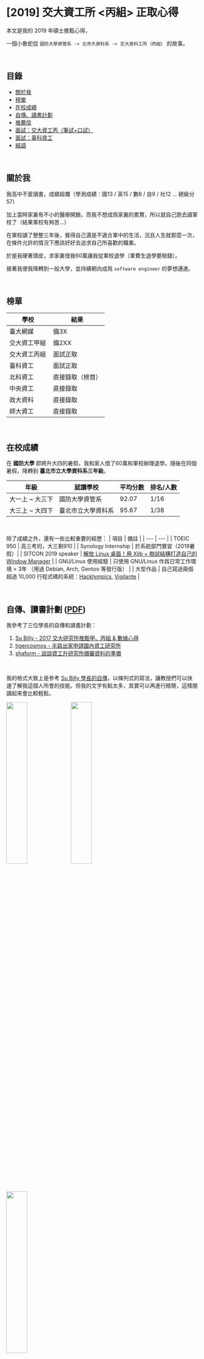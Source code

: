 # [2019] 交大資工所 <丙組> 正取心得

本文是我的 2019 年碩士推甄心得，

一個小魯蛇從 `國防大學資管系 -> 北市大資科系 -> 交大資科工所（丙組）` 的故事。

<br>

## 目錄
* [關於我](https://github.com/aesophor/AmA/blob/master/README.md#%E9%97%9C%E6%96%BC%E6%88%91)
* [榜單](https://github.com/aesophor/AmA/blob/master/README.md#%E6%A6%9C%E5%96%AE)
* [在校成績](https://github.com/aesophor/AmA/blob/master/README.md#%E5%9C%A8%E6%A0%A1%E6%88%90%E7%B8%BE)
* [自傳、讀書計劃](https://github.com/aesophor/AmA/blob/master/README.md#%E8%87%AA%E5%82%B3%E8%AE%80%E6%9B%B8%E8%A8%88%E5%8A%83-pdf)
* [推薦信](https://github.com/aesophor/AmA/blob/master/README.md#%E6%8E%A8%E8%96%A6%E4%BF%A1)
* [面試：交大資工丙（筆試+口試）](https://github.com/aesophor/AmA/blob/master/README.md#%E9%9D%A2%E8%A9%A6%E4%BA%A4%E5%A4%A7%E8%B3%87%E5%B7%A5%E4%B8%99%E7%AD%86%E8%A9%A6%E5%8F%A3%E8%A9%A6)
* [面試：臺科資工](https://github.com/aesophor/AmA/blob/master/README.md#%E9%9D%A2%E8%A9%A6%E8%87%BA%E7%A7%91%E8%B3%87%E5%B7%A5)
* [結語](https://github.com/aesophor/AmA/blob/master/README.md#%E7%B5%90%E8%AA%9E)

<br>

## 關於我
我高中不愛讀書，成績超爛（學測成績：國13 / 英15 / 數8 / 自9 / 社12 ... 總級分57）

加上當時家裏有不小的醫療開銷，而我不想成爲家裏的累贅，所以就自己跑去讀軍校了（結果軍校有夠苦...）

在軍校讀了整整三年後，覺得自己還是不適合軍中的生活，況且人生就那麼一次，在條件允許的情況下應該好好去追求自己所喜歡的職業。

於是我硬著頭皮，求家裏借我60萬讓我從軍校退學（軍費生退學要賠錢）。

接著我便我降轉到一般大學，並持續朝向成爲 `software engineer` 的夢想邁進。

<br>

## 榜單
| 學校 | 結果 |
| --- | --- |
| 臺大網媒 | 備3X |
| 交大資工甲組 | 備2XX |
| 交大資工丙組 | 面試正取 |
| 臺科資工 | 面試正取 |
| 北科資工 | 直接錄取（榜首） |
| 中央資工 | 直接錄取 |
| 政大資科 | 直接錄取 |
| 師大資工 | 直接錄取 |

<br>

## 在校成績
在 **國防大學** 即將升大四的暑假，我和家人借了60萬和軍校辦理退學。隨後在同個暑假，降轉到 **臺北市立大學資科系三年級**。

| 年級 | 就讀學校 | 平均分數 | 排名/人數 |
| --- | --- | --- | --- |
| 大一上 ~ 大三下 | 國防大學資管系 | 92.07 | 1/16 |
| 大三上 ~ 大四下 | 臺北市立大學資科系 | 95.67 | 1/38 |

<br>

除了成績之外，還有一些比較重要的經歷：
| 項目 | 備註 |
| --- | --- |
| TOEIC 950 | 高三考的，大三剩910 |
| Synology Internship | 於系統部門實習（2019暑假）|
| SITCON 2019 speaker | [解放 Linux 桌面！用 Xlib + 樹狀結構打造自己的 Window Manager](https://sitcon.org/2019/agenda/f7b2dd20-0257-421d-9335-a4a76cf4d142) |
| GNU/Linux 使用經驗 | 只使用 GNU/Linux 作爲日常工作環境 > 3年 （用過 Debian, Arch, Gentoo 等發行版） |
| 大型作品 | 自己寫過兩個超過 10,000 行程式碼的系統：[Hacklympics](https://github.com/aesophor/hacklympics), [Vigilante](https://github.com/aesophor/vigilante) |

<br>

## 自傳、讀書計劃 ([PDF](https://drive.google.com/file/d/1SVwwxm0VccIGnkcgs0Kiq7An1TWEY_RA/view?usp=sharing))
我參考了三位學長的自傳和讀書計劃：
1. [Su Billy - 2017 交大研究所推甄甲、丙組 & 數據心得](https://medium.com/@g4691821/2017-%E4%BA%A4%E5%A4%A7%E7%A0%94%E7%A9%B6%E6%89%80%E6%8E%A8%E7%94%84%E7%94%B2-%E4%B8%99%E7%B5%84-%E6%95%B8%E6%93%9A%E5%BF%83%E5%BE%97-de49ad2d93c)
2. [tigercosmos - 半路出家申請國內資工研究所](https://tigercosmos.xyz/post/2018/11/apply_nctu/)
3. [shaform - 談談資工升研究所備審資料的準備](https://island.shaform.com/zh/2012/11/16/application-for-graduate-school/)

<br>

我的格式大致上是參考 [Su Billy 學長的自傳](https://medium.com/@g4691821/2017-%E4%BA%A4%E5%A4%A7%E7%A0%94%E7%A9%B6%E6%89%80%E6%8E%A8%E7%94%84%E7%94%B2-%E4%B8%99%E7%B5%84-%E6%95%B8%E6%93%9A%E5%BF%83%E5%BE%97-de49ad2d93c)，以條列式的寫法，讓教授們可以快速了解我這個人所會的技能。但我的文字有點太多，其實可以再進行精簡，這樣閱讀起來會比較輕鬆。

<img src="https://i.imgur.com/O8RB1xO.png" width="33%"> <img src="https://i.imgur.com/q2dK5D0.png" width="33%"> <img src="https://i.imgur.com/o7wAQUV.png" width="33%">

根據許多學長姐的經驗，感覺推甄非常重視校名和成績，所以我用較大篇幅來介紹自己的程式作品。我想讓教授們知道，**雖然我的校名不如人，但我想在這份自傳中展現我四年來的決心、毅力與努力。除了在校成績是第一名外，我更花費了所有自己可支配的時間去經營自己的作品，並且曾有幸獲得 Synology 的認可，取得系統部門的實習機會（真的很感謝群暉的主管）**

([完整 pdf 下載按我](https://drive.google.com/file/d/1SVwwxm0VccIGnkcgs0Kiq7An1TWEY_RA/view?usp=sharing))

<br>

## 推薦信
當時看到 Su Billy 的文章，得知 jserv 老師可以幫學生看申請研究所的自傳，所以就厚著臉皮密了[jserv的粉專](https://www.facebook.com/JservFans/)。
其實最初密粉專的時候，單純只是想請 jserv 幫我看看我的自傳就好了，沒想到老師居然還願意幫我寫推薦信，真的很開心又很感動 QQ

以下是粉專的公告內容：

> #免費協助準備研究所推薦甄試 #撰寫推薦信
> 兩年前開始，jserv 著手協助學生準備研究所推薦甄試，已有幾位受益，今年我們會繼續這樣的服務，一樣免費 (讓學生有更好的出路，才是教育該做的事)，幫你撰寫推薦信和協助調整備審資料。
> 以下學生優先處理 (其一即可)，請有需要的學生透過 Facebook 發私人訊息給 Jserv與他愉快的小夥伴:
> 1. 和 jserv 合作過開發開放原始碼專案，不限於程式碼協作，也有文件撰寫、錯誤回報等;
> 2. 修過成功大學系統軟體系列課程的學生，或者透過網路參與，能提出兩項以上完整的程式作業者;
> 3. 對開放原始碼專案做出程式貢獻，能舉出具體成果者;
> 4. 開發過作業系統核心、編譯器，或者虛擬機器等專案，並且將成果開放原始碼出來者;
> 來訊前，請詳閱經驗分享的案例，並附上備審資料草稿和欲推甄的研究所 (只接受交大資工所和台大資工所)。

<br>

## 面試：交大資工丙（筆試+口試）
筆試的部分是「性向測驗」，我記得是一張A3雙面的試卷，題目類型包山包海，如：程式語言、演算法、資料結構、web、security、design pattern、linux kernel。

以下是我們這屆筆試的幾道例題（[完整筆試題目清單](https://hackmd.io/@splitline/BkALfYY5r)，感謝 @splitline 大大等人整理）：
> 1. 舉出一個你會實作的較複雜的演算法，並用 30 字簡介
> 2. stack, queue 分別是啥(20字)？分別會用在什麼演算法？
> 3. 開發 linux kernel 或 driver 時怎麼 debug？有辦法在不 recompile 的狀況下改變數然後重複執行測試嗎
> 4. 請問 GMM 和 K-means 的差別在哪裡？大致說明一下原理
> 5. 寫程式的開發環境？有用 Github 多人協作的經驗嗎？有考過程式檢定嗎？幾小時幾題？
> 6. memory allocation 太慢怎麼 debug？可以用什麼工具如何解決？
> 7. 一個 function int `freq_mode(int a, int b, int c, int d)`，回傳其眾數出現的次數。例如 `freq_mode(1, 3, 3, 4)` 要回傳 2，因為 3 出現 2 次。求最優雅的解法？
> 8. 實作演算法：找出陣列 int A[n] 第二小的數， O(n) 解，並證明所有可能的解都不可能比 Ω(n) 好

<br>

口試的部分，一開始被問到我的 [X11 Tiling window manager](https://github.com/aesophor/wmderland) 用到的資料結構和演算法。接下來被問了大概七個 C++11 的問題，但當時有蠻多題是我不會的（因爲我在自傳上寫了自己的 skill set 包含 C++11，加上我的C++算是自學的，當初寫的時候不知道天高地厚）。

一走出面試的那間研討室，想說大概沒機會了，所以回家刷 LeetCode 刷到半夜兩點...很希望隔天的臺科面試不要也爆炸了 QQ

<br>

## 面試：臺科資工
交大面試隔天，就是臺科資工的面試。這天的面試感覺蠻順利的，最後也如願正取。

面試第一關被問到 linux kernel SLAB allocators，我就大概說了自己對這個 topic 粗淺的理解（剛好之前玩 CTF 有接觸到）

面試第二關是 whiteboard coding interview，題目是寫一段 BFS (Breadth-First Search) 的 pseudo code 並和老師解說自己的程式碼。由於並沒有限制是 tree/graph，我就用 binary tree
舉例並寫了這段程式碼：
```
std::queue<TreeNode*> q;
q.push(root);

while (!q.empty()) {
  size_t size = q.size();
  
  for (size_t i = 0; i < size; i++) {
    TreeNode* node = q.front();
    // Do something with `node`
    q.pop();
        
    if (node->left)  q.push(node->left);
    if (node->right) q.push(node->right);
  }
}
```

<br>

## 結語
除了自身的努力外，我相信貴人也是很重要的成功條件。感謝一路上幫助我的家人、老師和朋友們，並且特別感謝 jserv 在百忙之中幫我看了自傳，甚至幫我寫了推薦信！

希望這篇文章也能幫助到要推甄研究所的你，如果之後你也如願正取，也可以寫一篇心得文幫助之後的學弟妹～
